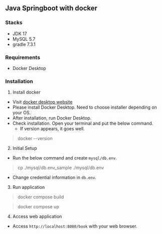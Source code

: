 ## Java Springboot with docker

### Stacks
- JDK 17
- MySQL 5.7
- gradle 7.3.1

### Requirements
- Docker Desktop

### Installation
1. Install docker
- Visit [docker desktop website](https://www.docker.com/products/docker-desktop/)
- Please install Docker Desktop. Need to choose installer depending on your OS.
- After installation, run Docker Desktop.
- Check installation. Open your terminal and put the below command.
  - If version appears, it goes well.
> docker --version

2. Initial Setup
- Run the below command and create `mysql/db.env`.
>  cp ./mysql/db.env_sample ./mysql/db.env

- Change credential information in `db.env`.


3. Run application
> docker compose build

> docker compose up

4. Access web application
- Access `http://localhost:8080/book` with your web browser.
